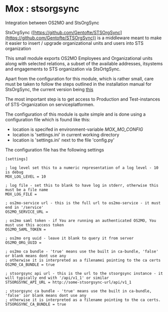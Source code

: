 # Mox : stsorgsync

Integration between OS2MO and StsOrgSync

StsOrgSync ([https://github.com/Gentofte/STSOrgSync](https://github.com/Gentofte/STSOrgSync)) is a middleware meant to make it easier to 
insert / upgrade organizational units and users into STS organization

This small module exports OS2MO Employees and Organizational units along with selected relations, a subset of the available addresses, itsystems and engagements to STS organization via StsOrtgSync.

Apart from the configuration for this module, which is rather small, care must be taken to follow the steps outlined in the installation manual for StsOrgSync, 
the current version being [this](https://github.com/Gentofte/STSOrgSync/raw/master/Documentation/Installation%20Guide.docx)

The most important step is to get access to Production and Test-instances of STS-Organization on serviceplatformen.

The configuration of this module is quite simple and is done using a configuration file which is found like this:

* location is specifed in environment-variable *MOX_MO_CONFIG*
* location is 'settings.ini' in current working directory
* location is 'settings.ini' next to the file 'config.py'


The configuration file has the following settings

    [settings]

    ; log level set this to a numeric representation of a log level - 10 is debug
    MOX_LOG_LEVEL = 10 

    ; log file - set this to blank to have log in stderr, otherwise this must be a file name 
    MOX_LOG_FILE =

    ; os2mo-service url - this is the full url to os2mo-service - it must end in '/service'
    OS2MO_SERVICE_URL = 

    ; os2mo saml token - if You are running an authenticated OS2MO, You must use this access token
    OS2MO_SAML_TOKEN =

    ; os2mo org uuid - leave it blank to query it from server 
    OS2MO_ORG_UUID = 
    
    ; os2mo ca bundle - 'true' means use the built in ca-bundle, 'false' or blank means dont use any
    ; otherwise it is interpreted as a filenamei pointing to the ca certs
    OS2MO_CA_BUNDLE = true

    ; stsorgsync api url - this is the url to the stsorgsync instance - it will typically end with '/api/v1_1' or similar 
    STSORGSYNC_API_URL = http://some-stsorgsync-url/api/v1_1

    ; stsorgsync ca bundle - 'true' means use the built in ca-bundle, 'false' ior blank means dont use any
    ; otherwise it is interpreted as a filename pointing to the ca certs.
    STSORGSYNC_CA_BUNDLE = true


